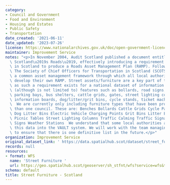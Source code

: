 ```yaml
---
category:
- Council and Government
- Food and Environment
- Housing and Estates
- Public Safety
- Transportation
date_created: '2021-06-11'
date_updated: '2023-07-26'
license: https://www.nationalarchives.gov.uk/doc/open-government-licence/version/3/
maintainer: Improvement Service
notes: "<p>In November 2004, Audit Scotland published a document entitled \u2018Maintaining\
  \ Scotland\u2019s Roads\u2019, effectively introducing a requirement on local authorities\
  \ in Scotland to produce a Roads Asset Management Plan (RAMP). Following this publication,\
  \ The Society of Chief Officers for Transportation in Scotland (SCOTS) produced\
  \ a common asset management framework through which all local authorities could\
  \ develop their own RAMP. Street assets/furniture are a key part of the RAMP and\
  \ as such a requirement exists for a national dataset of information. This can include\
  \ (although is not limited to) features such as bollards, road signs, barriers,\
  \ parking bays, bus shelters, cattle grids, gates, street lighting columns, benches/seats,\
  \ information boards, dog/litter/grit bins, cycle stands, ticket machines etc. etc.\
  \  We are currently only including furniture types that have been provided by more\
  \ than one council. These are: Benches Bollards Cattle Grids Cycle Parking Controllers\
  \ Dog Litter Bins Electric Vehicle Charging Points Grit Bins Litter Bins Memorials\
  \ Picnic Tables Street Lighting Columns Traffic Calming Traffic Signals Traffis\
  \ Signs Weather Stations  We understand that some local authorities are loading\
  \ this data into the VAULT system. We will work with the team managing that system\
  \ to ensure that there is one definitive list in the future.</p>"
organization: Improvement Service
original_dataset_link: ' https://data.spatialhub.scot/dataset/street_furniture-is'
records: null
resources:
- format: WFS
  name: 'Street Furniture '
  url: https://geo.spatialhub.scot/geoserver/sh_stfnt/wfs?service=wfs&typeName=sh_stfnt:pub_stfnt
schema: default
title: Street Furniture - Scotland
---
```

